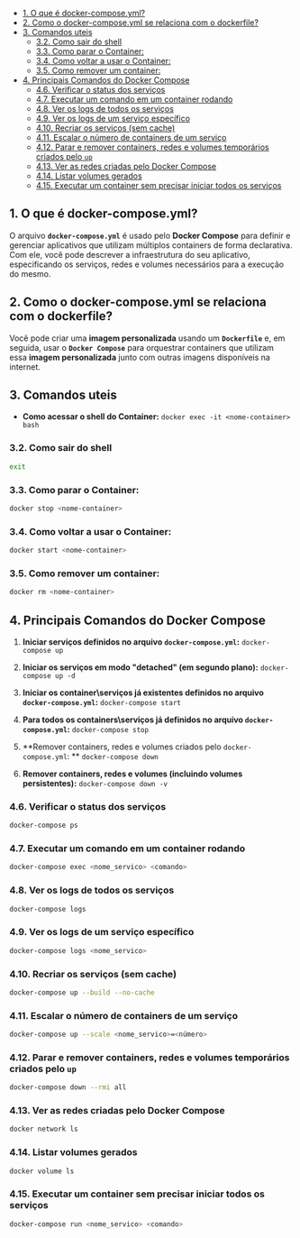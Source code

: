 - [1. O que é docker-compose.yml?](#1-o-que-é-docker-composeyml)
- [2. Como o docker-compose.yml se relaciona com o dockerfile?](#2-como-o-docker-composeyml-se-relaciona-com-o-dockerfile)
- [3. Comandos uteis](#3-comandos-uteis)
  - [3.2. Como sair do shell](#32-como-sair-do-shell)
  - [3.3. Como parar o Container:](#33-como-parar-o-container)
  - [3.4. Como voltar a usar o Container:](#34-como-voltar-a-usar-o-container)
  - [3.5. Como remover um container:](#35-como-remover-um-container)
- [4. Principais Comandos do Docker Compose](#4-principais-comandos-do-docker-compose)
  - [4.6. Verificar o status dos serviços](#46-verificar-o-status-dos-serviços)
  - [4.7. Executar um comando em um container rodando](#47-executar-um-comando-em-um-container-rodando)
  - [4.8. Ver os logs de todos os serviços](#48-ver-os-logs-de-todos-os-serviços)
  - [4.9. Ver os logs de um serviço específico](#49-ver-os-logs-de-um-serviço-específico)
  - [4.10. Recriar os serviços (sem cache)](#410-recriar-os-serviços-sem-cache)
  - [4.11. Escalar o número de containers de um serviço](#411-escalar-o-número-de-containers-de-um-serviço)
  - [4.12. Parar e remover containers, redes e volumes temporários criados pelo `up`](#412-parar-e-remover-containers-redes-e-volumes-temporários-criados-pelo-up)
  - [4.13. Ver as redes criadas pelo Docker Compose](#413-ver-as-redes-criadas-pelo-docker-compose)
  - [4.14. Listar volumes gerados](#414-listar-volumes-gerados)
  - [4.15. Executar um container sem precisar iniciar todos os serviços](#415-executar-um-container-sem-precisar-iniciar-todos-os-serviços)


## 1. O que é docker-compose.yml?
O arquivo **`docker-compose.yml`** é usado pelo **Docker Compose** para definir e gerenciar aplicativos que utilizam múltiplos containers de forma declarativa. Com ele, você pode descrever a infraestrutura do seu aplicativo, especificando os serviços, redes e volumes necessários para a execução do mesmo.

## 2. Como o docker-compose.yml se relaciona com o dockerfile?
Você pode criar uma **imagem personalizada** usando um **`Dockerfile`** e, em seguida, usar o **`Docker Compose`** para orquestrar containers que utilizam essa **imagem personalizada** junto com outras imagens disponíveis na internet.

## 3. Comandos uteis

- **Como acessar o shell do Container:** `docker exec -it <nome-container> bash`

### 3.2. Como sair do shell

```bash
exit
```

### 3.3. Como parar o Container:
```bash
docker stop <nome-container>
```

### 3.4. Como voltar a usar o Container:
```bash
docker start <nome-container>
```

### 3.5. Como remover um container:
```bash
docker rm <nome-container>
```


## 4. Principais Comandos do Docker Compose

1. **Iniciar serviços definidos no arquivo `docker-compose.yml`:** `docker-compose up`

2. **Iniciar os serviços em modo "detached" (em segundo plano):**
`docker-compose up -d`

3. **Iniciar os container\serviços já existentes definidos no arquivo `docker-compose.yml`:**  `docker-compose start`

4. **Para todos os containers\serviços já definidos no arquivo `docker-compose.yml`:**  `docker-compose stop`

5. **Remover containers, redes e volumes criados pelo `docker-compose.yml`: ** `docker-compose down`

6. **Remover containers, redes e volumes (incluindo volumes persistentes):** `docker-compose down -v`

### 4.6. Verificar o status dos serviços
```bash
docker-compose ps
```

### 4.7. Executar um comando em um container rodando
```bash
docker-compose exec <nome_servico> <comando>
```

### 4.8. Ver os logs de todos os serviços
```bash
docker-compose logs
```

### 4.9. Ver os logs de um serviço específico
```bash
docker-compose logs <nome_servico>
```

### 4.10. Recriar os serviços (sem cache)
```bash
docker-compose up --build --no-cache
```

### 4.11. Escalar o número de containers de um serviço
```bash
docker-compose up --scale <nome_servico>=<número>
```

### 4.12. Parar e remover containers, redes e volumes temporários criados pelo `up`
```bash
docker-compose down --rmi all
```

### 4.13. Ver as redes criadas pelo Docker Compose
```bash
docker network ls
```

### 4.14. Listar volumes gerados
```bash
docker volume ls
```

### 4.15. Executar um container sem precisar iniciar todos os serviços
```bash
docker-compose run <nome_servico> <comando>
```
